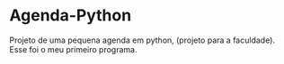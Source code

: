 # Agenda-Python
Projeto de uma pequena agenda em python, (projeto para a faculdade).
Esse foi o meu primeiro programa.
